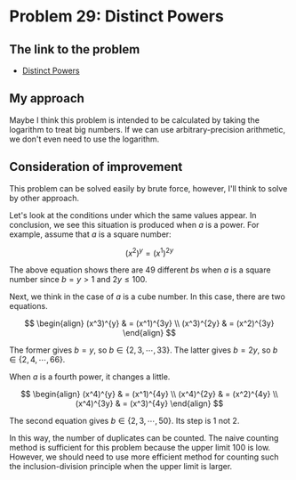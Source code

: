 # Problem 29: Distinct Powers

## The link to the problem

- [Distinct Powers](https://projecteuler.net/problem=29)

## My approach

Maybe I think this problem is intended to be calculated by taking the logarithm to treat big numbers.
If we can use arbitrary-precision arithmetic, we don't even need to use the logarithm.

## Consideration of improvement

This problem can be solved easily by brute force, however, I'll think to solve by other approach.

Let's look at the conditions under which the same values appear.
In conclusion, we see this situation is produced when $a$ is a power.
For example, assume that $a$ is a square number:

$$
(x^2)^{y} =  (x^1)^{2y}
$$

The above equation shows there are 49 different $b \text{s}$ when $a$ is a square number since $b = y > 1$ and $2y \le 100$.

Next, we think in the case of $a$ is a cube number. In this case, there are two equations.

$$
\begin{align}
(x^3)^{y} & = (x^1)^{3y} \\
(x^3)^{2y} & = (x^2)^{3y}
\end{align}
$$

The former gives $b=y$, so $b \in \lbrace 2, 3, \cdots, 33 \rbrace$. The latter gives $b = 2y$, so $b \in \lbrace 2, 4, \cdots, 66 \rbrace$.

When $a$ is a fourth power, it changes a little.

$$
\begin{align}
(x^4)^{y} & = (x^1)^{4y} \\
(x^4)^{2y} & = (x^2)^{4y} \\
(x^4)^{3y} & = (x^3)^{4y}
\end{align}
$$

The second equation gives $b \in \lbrace 2, 3, \cdots, 50 \rbrace$. Its step is $1$ not $2$.

In this way, the number of duplicates can be counted.
The naive counting method is sufficient for this problem because the upper limit $100$ is low.
However, we should need to use more efficient method for counting such the inclusion-division principle when the upper limit is larger.

